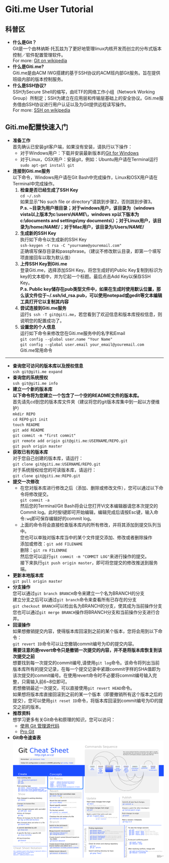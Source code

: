 ﻿Giti.me User Tutorial
=====================

科普区
------
-	__什么是Git？__  
	Git是一个由林纳斯·托瓦兹为了更好地管理linux内核开发而创立的分布式版本控制／软件配置管理软件。  
	For more: [Git on wikipedia](http://zh.wikipedia.org/wiki/Git)
-	__什么是Giti.me?__  
	Giti.me是由ACM IWG搭建的基于SSH协议的ACM班内部Git服务。旨在提供班级内部的版本控制服务。
-	__什么是SSH协议?__  
	SSH为Secure Shell的缩写，由IETF的网络工作小组（Network Working Group）所制定；SSH为建立在应用层和传输层基础上的安全协议。Giti.me服务借由SSH协议进行用户认证以及为Git提供远程读写操作。  
	For more: [SSH on wikipedia](http://zh.wikipedia.org/zh-cn/SSH)

Giti.me配置快速入门
-------------------
-	__准备工作__  
	首先确认已安装git客户端，如果没有安装，请执行以下操作：
	* 对于Windows用户：下载并安装最新版本的[Git for Windows](http://code.google.com/p/msysgit/downloads/list)
	* 对于Linux，OSX用户：安装git，例如：Ubuntu用户请在Terminal运行`sudo apt-get install git`
-	__连接到Giti.me服务__  
	以下命令，Windows用户请在Git Bash中完成操作，Linux和OSX用户请在Terminal中完成操作。  
	1.	**检查是否已经生成了SSH Key**  
		`cd ~/.ssh`  
		如果显示"No such file or directory"请跳到步骤2，否则跳到步骤3。  
		**P.s. ~目录为用户根目录；对于windows用户，该目录为（windows vista以上版本为c:\\users\\*NAME*\\，windows xp以下版本为c:\\documents and settings\\my documents\\）；对于Linux用户，该目录为/home/_NAME_/；对于Mac用户，该目录为/Users/_NAME_/**  
	2.	**生成新的SSH Key**  
		执行如下命令以生成新的SSH Key  
		`ssh-keygen -t rsa -C "yourname@youremail.com"`  
		正确填写保存目录和passphrase。（建议不修改默认目录，即第一个填写项直接回车以取为默认值）  
	3.	**上传SSH Key到Giti.me**   
		登录Giti.me，选择添加SSH Key。将您生成好的Public Key复制到标识为key的文本框中，并为它起一个标题。最后点击Add Key以保存SSH Key。  
		**P.s. Public key储存在pub类型文件中，如果在生成时使用默认位置，那么该文件位于~/.ssh/id_rsa.pub，可以使用notepad或gedit等文本编辑工具打开它以复制其内容**  
	4.	**尝试连接到Giti.me服务**  
		运行`$ ssh -T git@giti.me`，若您看到了欢迎信息和版本库授权信息，则说明您的配置成功了。  
	5.	**设置您的个人信息**  
		运行如下命令来修改您在Giti.me服务中的名字和Email  
		`git config --global user.name "Your Name"`  
		`git config --global user.email your_email@youremail.com`  
Giti.me常用命令
---------------
- 	__查询您可访问的版本库以及授权信息__    
	`ssh git@giti.me expand`  
-	__查询您的系统授权__    
	`ssh git@giti.me info`  
-	__建立一个新的版本库__  
	**以下命令将为您建立一个包含了一个空的README文件的版本库。**  
	首先请先cd到您的版本库文件夹（建议将您的git版本库集中到一起以方便维护）  
	`mkdir REPO`  
	`cd REPO`
	`git init`  
	`touch README`  
	`git add README`    
	`git commit -m "first commit"`  
	`git remote add origin git@giti.me:USERNAME/REPO.git`  
	`git push origin master`  
- 	__获取已有的版本库__  
	对于您自己创建的版本库，请运行：  
	`git clone git@giti.me:USERNAME/REPO.git`  
	对于系统授权给您的可读版本库，请运行：  
	`git clone git@giti.me:REPO.git`  
-	__提交一次修改__  
	-	在您对版本库进行修改之后（添加、删除或修改文件），您可以通过以下命令将修改提交。  
		`git commit -a`  
		然后您的Terminal/Git Bash将会让您打开Vi文本编辑器请您本次提交的Commit log。此时按I键即可开始编辑，编辑完成后请按Esc键，输入命令`:wq`即可保存编辑好的commit log。  
	-	上面的命令将会直接检查版本库内的所有修改，并将其添加到提交队列当中。  
		您也可以单独对版本库当中的某个文件提交添加、修改或者删除操作  
		添加或修改：`git add FILENAME`  
		删除：`git rm FILENMAE`  
		然后您可以运行`git commit -m "COMMIT LOG"`来进行操作的提交。  
		接下来执行`git push origin master`，即可将您提交的修改推送到服务端。    
-	__更新本地版本库__  
	`git pull origin master`  
-   __分支操作__    
	您可以通过`git branch BRANCH`命令来建立一个名为BRANCH的分支  
	建立分支之后可以通过`git branch`命令来查看所有已存在的分支  
	`git checkout BRANCH`可以检出名为BRANCH的分支，使其成为当前操作分支  
	您也可以通过`git merge BRANCH`操作将BRANCH分支和当前操作分支进行合并。    
-   __回滚操作__    
	如果想撤销提交内容，使得版本库回滚到之前的某个版本，您将会用到以下命令：  
	`git revert ID`命令可以让您撤销commit编号为ID的提交内容。     
	**需要注意的是revert命令只是撤销一次提交的内容，并不是将版本库恢复到该次提交之前**   
	想要找到每一次提交的commit编号,请使用`git log`命令。该命令将列出当前版本库所有的提交记录，在每一个提交记录中紧跟commit字样的SHA值即为该次提交的commit编号。在使用revert命令时不必要将commit编号输入完整，只需输入前6~8位即可。   
	若想撤销最近一次提交，可以直接使用`git revert HEAD`命令。   
	如果想将版本库直接回滚到之前的某一个版本（即要撤销所有这个版本之后的提交），您可以使用`git reset ID`命令，将版本库回滚到commit编号为ID的提交之前的版本。    
-	__推荐资料__  
	想学习更多有关Git命令和原理的知识，您可以访问：  
	*	[使用 Git 管理源代码](http://www.ibm.com/developerworks/cn/linux/l-git/)
	*	[Pro Git](http://progit.org/book/zh/)
-	__Git命令速查表__  
	[![Git命令速查](cheatsheet.png)](cheatsheet.png)